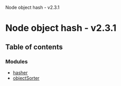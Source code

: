 Node object hash - v2.3.1

# Node object hash - v2.3.1

## Table of contents

### Modules

- [hasher](modules/hasher.md)
- [objectSorter](modules/objectsorter.md)
